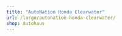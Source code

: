 ```yaml
---
title: "AutoNation Honda Clearwater"
url: /largo/autonation-honda-clearwater/
shop: Autohaus
---
```

